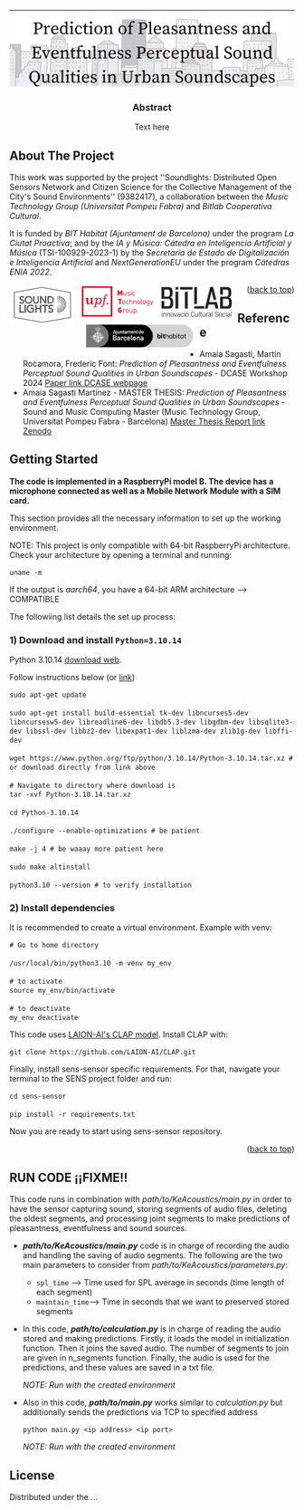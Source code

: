 


---
<!-- PROJECT LOGO -->

<div align="center">
  <a href="https://github.com/github_username/repo_name">
    <img src="data/images/Paper_banner.png" alt="Logo">
  </a>

<h3 align="center">Abstract</h3>

  <p align="center">
    Text here
  </p>
  
</div>

<!-- TABLE OF CONTENTS 
<details>
  <summary>Table of Contents</summary>
  <ol>
    <li>
      <a href="#about-the-project">About The Project</a>
      <ul>
        <li><a href="#built-with">Built With</a></li>
      </ul>
    </li>
    <li>
      <a href="#getting-started">Getting Started</a>
      <ul>
        <li><a href="#prerequisites">Prerequisites</a></li>
        <li><a href="#installation">Installation</a></li>
      </ul>
    </li>
    <li><a href="#usage">Usage</a></li>
    <li><a href="#roadmap">Roadmap</a></li>
    <li><a href="#contributing">Contributing</a></li>
    <li><a href="#license">License</a></li>
    <li><a href="#contact">Contact</a></li>
    <li><a href="#acknowledgments">Acknowledgments</a></li>
  </ol>
</details> -->

<!-- ABOUT THE PROJECT -->
## About The Project

This work was supported by the project ''Soundlights: Distributed Open Sensors Network and Citizen Science for the Collective Management of the City's Sound Environments'' (9382417), a collaboration between the <i>Music Technology Group (Universitat Pompeu Fabra)</i> and <i>Bitlab Cooperativa Cultural</i>.

It is funded by <i>BIT Habitat (Ajuntament de Barcelona)</i> under the program <i>La Ciutat Proactiva</i>; and by the <i>IA y Música: Cátedra en Inteligencia Artificial y Música</i> (TSI-100929-2023-1) by the <i>Secretaría de Estado de Digitalización e Inteligencia Artificial</i> and <i>NextGenerationEU</i> under the program <i>Cátedras ENIA 2022</i>. 

<p>
  <img src="data/images/Soundlights_logo.png" alt="Logo" height="70" style="float: left;margin-right: 10px;">
  <img src="data/images/MTG_logo.jpeg" alt="Logo" height="60" style="float: left; margin-right: 10px;">
  <img src="data/images/Bitlab_logo.png" alt="Logo" height="60" style="float: left; margin-right: 10px;">
  <img src="data/images/Logo-Bithabitat.png" alt="Logo" height="60" style="float: left;">
</p>

<p align="right">(<a href="#readme-top">back to top</a>)</p>
<p></p>

## Reference
- Amaia Sagasti, Martín Rocamora, Frederic Font: *Prediction of Pleasantness and Eventfulness Perceptual Sound Qualities in Urban Soundscapes* - DCASE Workshop 2024 <a href="https://dcase.community/documents/workshop2024/proceedings/DCASE2024Workshop_Sagasti_12.pdf">Paper link DCASE webpage</a>
- Amaia Sagasti Martínez - MASTER THESIS: *Prediction of Pleasantness and Eventfulness Perceptual Sound Qualities in Urban Soundscapes* - Sound and Music Computing Master (Music Technology Group, Universitat Pompeu Fabra - Barcelona) <a href="https://zenodo.org/records/13861445">Master Thesis Report link Zenodo</a>


<!-- GETTING STARTED -->
## Getting Started
**The code is implemented in a RaspberryPi model B. The device has a microphone connected as well as a Mobile Network Module with a SIM card.**

This section provides all the necessary information to set up the working environment. 

NOTE: This project is only compatible with 64-bit RaspberryPi architecture. Check your architecture by opening a terminal and running: 
```
uname -m
```

If the output is *aarch64*, you have a 64-bit ARM architecture --> COMPATIBLE

The followiing list details the set up process:
### 1) Download and install  ```Python=3.10.14``` 
Python 3.10.14 <a href=https://www.python.org/downloads/release/python-31014/>download web</a>. 

Follow instructions below (or <a href="https://www.enablegeek.com/tutorial/install-python-on-a-raspberry-pi-step-by-step-guide/#:~:text=Downloading%20Python,-The%20next%20step&text=Here's%20how%20to%20do%20it,latest%20version%20is%20Python%203.10">link</a>)
```
sudo apt-get update

sudo apt-get install build-essential tk-dev libncurses5-dev libncursesw5-dev libreadline6-dev libdb5.3-dev libgdbm-dev libsqlite3-dev libssl-dev libbz2-dev libexpat1-dev liblzma-dev zlib1g-dev libffi-dev

wget https://www.python.org/ftp/python/3.10.14/Python-3.10.14.tar.xz # or download directly from link above

# Navigate to directory where download is
tar -xvf Python-3.10.14.tar.xz

cd Python-3.10.14

./configure --enable-optimizations # be patient

make -j 4 # be waaay more patient here

sudo make altinstall

python3.10 --version # to verify installation
```


### 2) Install dependencies

It is recommended to create a virtual environment. Example with venv:
```
# Go to home directory

/usr/local/bin/python3.10 -m venv my_env

# to activate
source my_env/bin/activate

# to deactivate
my_env deactivate
```

This code uses <a href="https://github.com/LAION-AI/CLAP">LAION-AI's CLAP model</a>. Install CLAP with:

```
git clone https://github.com/LAION-AI/CLAP.git
```

Finally, install sens-sensor specific requirements. For that, navigate your terminal to the SENS project folder and run:
```
cd sens-sensor

pip install -r requirements.txt
```
Now you are ready to start using sens-sensor repository.

<p align="right">(<a href="#readme-top">back to top</a>)</p>

## RUN CODE ¡¡FIXME!!
This code runs in combination with *path/to/KeAcoustics/main.py* in order to have the sensor capturing sound, storing segments of audio files, deleting the oldest segments, and processing joint segments to make predictions of pleasantness, eventfulness and sound sources.

+ ***path/to/KeAcoustics/main.py*** code is in charge of recording the audio and handling the saving of audio segments. The following are the two main parameters to consider from *path/to/KeAcoustics/parameters.py*:
    - ```spl_time``` --> Time used for SPL average in seconds (time length of each segment)
    - ```maintain_time```--> Time in seconds that we want to preserved stored segments
  

+ In this code, ***path/to/calculation.py*** is in charge of reading the audio stored and making predictions.
 Firstly, it loads the model in initialization function.
 Then it joins the saved audio. The number of segments to join are given in n_segments function.
 Finally, the audio is used for the predictions, and these values are saved in a txt file.
  
  *NOTE: Run with the created environment*


+ Also in this code, ***path/to/main.py*** works similar to *calculation.py* but additionally sends the predictions via TCP to specified address
  ```
  python main.py <ip address> <ip port>
  ```
  *NOTE: Run with the created environment*


<!-- LICENSE -->
## License

Distributed under the ...<!-- MIT License. See `LICENSE.txt` for more information.<p align="right">(<a href="#readme-top">back to top</a>)</p>-->
